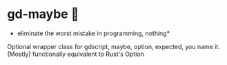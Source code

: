 # gd-maybe 🤔
* eliminate the worst mistake in programming, nothing*

Optional wrapper class for gdscript, maybe, option, expected, you name it.
(Mostly) functionally equivalent to Rust's Option<T>
